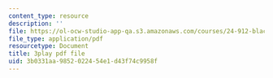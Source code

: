 ```yaml
---
content_type: resource
description: ''
file: https://ol-ocw-studio-app-qa.s3.amazonaws.com/courses/24-912-black-matters-introduction-to-black-studies-spring-2017/3b0331aa9852022454e1d43f74c9958f_f9YGQZVxJ9I.pdf
file_type: application/pdf
resourcetype: Document
title: 3play pdf file
uid: 3b0331aa-9852-0224-54e1-d43f74c9958f
---
```

